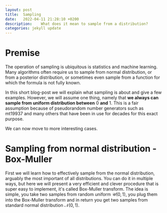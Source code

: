 ```yaml
---
layout: post
title:  Sampling
date:   2022-04-11 21:28:10 +0200
description:    What does it mean to sample from a distribution?
categories: jekyll update
---
```


# Premise

The operation of sampling is ubiquitous is statistics and machine learning. Many algorithms often require us to sample from normal distribution, or from a posterior distribution, or sometimes even sample from a function for which the formula is not fully known.  

In this short blog-post we will explain what sampling is about and give a few examples. However, we will assume one thing, namely that **we always can sample from uniform distribution between** $0$ **and** $1$. This is a fair assumption because of pseudorandom number generators such as mt19937 and many others that have been in use for decades for this exact purpose.  

We can now move to more interesting cases.


# Sampling from normal distribution - Box-Muller

First we will learn how to effectively sample from the normal distribution, arguably the most important of all distributions. You can do it in multiple ways, but here we will present a very efficient and clever procedure that is super easy to implement, it's called Box-Muller transform. The idea is simple, you take two samples from random uniform $\mathcal{U} (0, 1)$, you plug them into the Box-Muller transform and in return you get two samples from standard normal distribution $\mathcal{N}(0, 1)$.